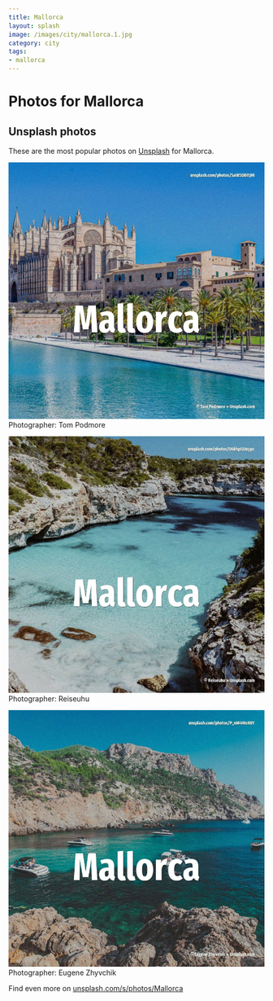 ```yaml
---
title: Mallorca
layout: splash
image: /images/city/mallorca.1.jpg
category: city
tags:
- mallorca
---
```

# Photos for Mallorca
 
## Unsplash photos
These are the most popular photos on [Unsplash](https://unsplash.com) for Mallorca.
 
![Mallorca](/images/city/mallorca.1.jpg)
Photographer:  Tom Podmore
 
![Mallorca](/images/city/mallorca.2.jpg)
Photographer:  Reiseuhu
 
![Mallorca](/images/city/mallorca.3.jpg)
Photographer:  Eugene Zhyvchik
 
Find even more on [unsplash.com/s/photos/Mallorca](https://unsplash.com/s/photos/Mallorca)
 
